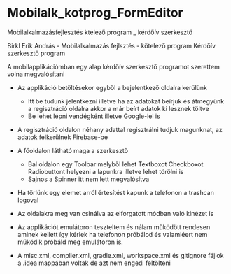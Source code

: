 # Mobilalk_kotprog_FormEditor
Mobilalkalmazásfejlesztés ktelező program _ kérdőív szerkesztő

Birkl Erik András - Mobilalkalmazás fejlsztés - kötelező program
Kérdőív szerkesztő program

A mobilapplikációmban egy alap kérdőív szerkesztő programot szerettem volna megvalósítani

- Az applikáció betöltésekor egyből a bejelentkező oldalra kerülünk
	- Itt be tudunk jelentkezni illetve ha az adatokat beírjuk és átmegyünk a regisztráció oldalra akkor a már beírt adatok ki lesznek töltve
	- Be lehet lépni vendégként illetve Google-lel is
- A regisztráció oldalon néhany adattal regisztrálni tudjuk magunknat, az adatok felkerülnek Firebase-be
- A főoldalon látható maga a szerkesztő
	- Bal oldalon egy Toolbar melyből lehet Textboxot Checkboxot Radiobuttont helyezni a lapunkra illetve lehet törölni is
	- Sajnos a Spinner itt nem lett megvalósítva
- Ha törlünk egy elemet arról értesítést kapunk a  telefonon a trashcan logoval
- Az oldalakra meg van csinálva az elforgatott módban való kinézet is

- Az applikációt emulátoron teszteltem és nálam működött rendesen aminek kellett így kérlek ha telefonon próbálod és valamiéert nem működik próbáld meg emulátoron is.
- A misc.xml, complier.xml, gradle.xml, workspace.xml és gitignore fájlok a .idea mappában voltak de azt nem engedi feltölteni
